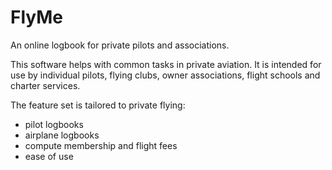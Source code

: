 # FlyMe

An online logbook for private pilots and associations.

This software helps with common tasks in private aviation.
It is intended for use by individual pilots, flying clubs, owner associations, flight schools and charter services.

The feature set is tailored to private flying:

  - pilot logbooks
  - airplane logbooks
  - compute membership and flight fees
  - ease of use
